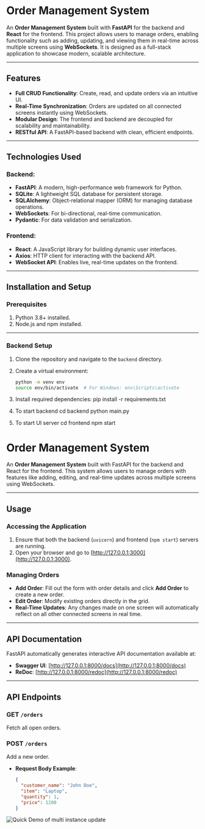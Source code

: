 # Order Management System

An **Order Management System** built with **FastAPI** for the backend and **React** for the frontend. This project allows users to manage orders, enabling functionality such as adding, updating, and viewing them in real-time across multiple screens using **WebSockets**. It is designed as a full-stack application to showcase modern, scalable architecture.

---

## Features
- **Full CRUD Functionality**: Create, read, and update orders via an intuitive UI.
- **Real-Time Synchronization**: Orders are updated on all connected screens instantly using WebSockets.
- **Modular Design**: The frontend and backend are decoupled for scalability and maintainability.
- **RESTful API**: A FastAPI-based backend with clean, efficient endpoints.

---

## Technologies Used

### Backend:
- **FastAPI**: A modern, high-performance web framework for Python.
- **SQLite**: A lightweight SQL database for persistent storage.
- **SQLAlchemy**: Object-relational mapper (ORM) for managing database operations.
- **WebSockets**: For bi-directional, real-time communication.
- **Pydantic**: For data validation and serialization.

### Frontend:
- **React**: A JavaScript library for building dynamic user interfaces.
- **Axios**: HTTP client for interacting with the backend API.
- **WebSocket API**: Enables live, real-time updates on the frontend.

---

## Installation and Setup

### Prerequisites
1. Python 3.8+ installed.
2. Node.js and npm installed.

---

### Backend Setup
1. Clone the repository and navigate to the `backend` directory.
2. Create a virtual environment:
   ```bash
   python -m venv env
   source env/bin/activate  # For Windows: env\Scripts\activate

3. Install required dependencies:
    pip install -r requirements.txt

4. To start backend
    cd backend
    python main.py

5. To start UI server
    cd frontend
    npm start

# Order Management System

An **Order Management System** built with FastAPI for the backend and React for the frontend. This system allows users to manage orders with features like adding, editing, and real-time updates across multiple screens using WebSockets.

---

## Usage

### Accessing the Application
1. Ensure that both the backend (`uvicorn`) and frontend (`npm start`) servers are running.
2. Open your browser and go to [http://127.0.0.1:3000](http://127.0.0.1:3000).

### Managing Orders
- **Add Order**: Fill out the form with order details and click **Add Order** to create a new order.
- **Edit Order**: Modify existing orders directly in the grid.
- **Real-Time Updates**: Any changes made on one screen will automatically reflect on all other connected screens in real time.

---

## API Documentation
FastAPI automatically generates interactive API documentation available at:
- **Swagger UI**: [http://127.0.0.1:8000/docs](http://127.0.0.1:8000/docs)
- **ReDoc**: [http://127.0.0.1:8000/redoc](http://127.0.0.1:8000/redoc)

---

## API Endpoints

### **GET `/orders`**
Fetch all open orders.

### **POST `/orders`**
Add a new order.
- **Request Body Example**:
  ```json
  {
    "customer_name": "John Doe",
    "item": "Laptop",
    "quantity": 1,
    "price": 1200
  }

![Quick Demo of multi instance update](assets/demo.gif)

